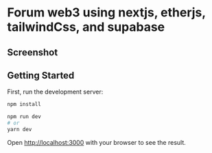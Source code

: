 # Forum web3 using nextjs, etherjs, tailwindCss, and supabase

## Screenshot


## Getting Started

First, run the development server:


```bash
npm install

npm run dev
# or
yarn dev
```

Open [http://localhost:3000](http://localhost:3000) with your browser to see the result.
